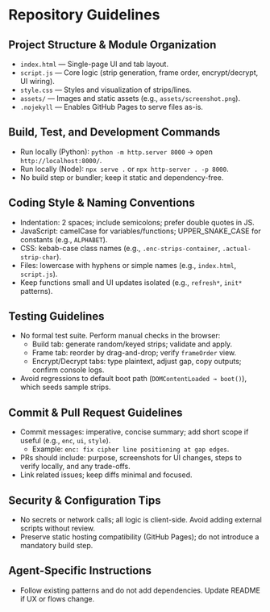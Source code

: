 # Repository Guidelines

## Project Structure & Module Organization
- `index.html` — Single-page UI and tab layout.
- `script.js` — Core logic (strip generation, frame order, encrypt/decrypt, UI wiring).
- `style.css` — Styles and visualization of strips/lines.
- `assets/` — Images and static assets (e.g., `assets/screenshot.png`).
- `.nojekyll` — Enables GitHub Pages to serve files as-is.

## Build, Test, and Development Commands
- Run locally (Python): `python -m http.server 8000` → open `http://localhost:8000/`.
- Run locally (Node): `npx serve .` or `npx http-server . -p 8000`.
- No build step or bundler; keep it static and dependency-free.

## Coding Style & Naming Conventions
- Indentation: 2 spaces; include semicolons; prefer double quotes in JS.
- JavaScript: camelCase for variables/functions; UPPER_SNAKE_CASE for constants (e.g., `ALPHABET`).
- CSS: kebab-case class names (e.g., `.enc-strips-container`, `.actual-strip-char`).
- Files: lowercase with hyphens or simple names (e.g., `index.html`, `script.js`).
- Keep functions small and UI updates isolated (e.g., `refresh*`, `init*` patterns).

## Testing Guidelines
- No formal test suite. Perform manual checks in the browser:
  - Build tab: generate random/keyed strips; validate and apply.
  - Frame tab: reorder by drag-and-drop; verify `frameOrder` view.
  - Encrypt/Decrypt tabs: type plaintext, adjust gap, copy outputs; confirm console logs.
- Avoid regressions to default boot path (`DOMContentLoaded → boot()`), which seeds sample strips.

## Commit & Pull Request Guidelines
- Commit messages: imperative, concise summary; add short scope if useful (e.g., `enc`, `ui`, `style`).
  - Example: `enc: fix cipher line positioning at gap edges`.
- PRs should include: purpose, screenshots for UI changes, steps to verify locally, and any trade-offs.
- Link related issues; keep diffs minimal and focused.

## Security & Configuration Tips
- No secrets or network calls; all logic is client-side. Avoid adding external scripts without review.
- Preserve static hosting compatibility (GitHub Pages); do not introduce a mandatory build step.

## Agent-Specific Instructions
- Follow existing patterns and do not add dependencies. Update README if UX or flows change.
